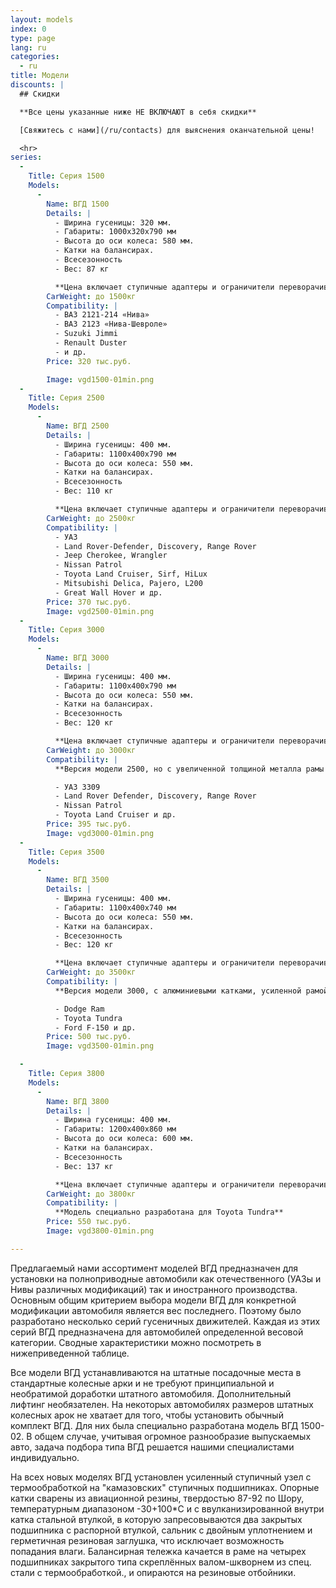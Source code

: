 ```yaml
---
layout: models
index: 0
type: page
lang: ru
categories:
  - ru
title: Модели
discounts: |
  ## Скидки

  **Все цены указанные ниже НЕ ВКЛЮЧАЮТ в себя скидки**

  [Свяжитесь с нами](/ru/contacts) для выяснения оканчательной цены! 

  <hr>
series:
  -
    Title: Серия 1500
    Models:
      -
        Name: ВГД 1500
        Details: |
          - Ширина гусеницы: 320 мм.
          - Габариты: 1000х320х790 мм
          - Высота до оси колеса: 580 мм.
          - Катки на балансирах.
          - Всесезонность
          - Вес: 87 кг

          **Цена включает ступичные адаптеры и ограничители переворачивания**
        CarWeight: до 1500кг
        Compatibility: |
          - ВАЗ 2121-214 «Нива»
          - ВАЗ 2123 «Нива-Шевроле»
          - Suzuki Jimmi
          - Renault Duster
          - и др.
        Price: 320 тыс.руб.

        Image: vgd1500-01min.png
  -
    Title: Серия 2500
    Models:
      -
        Name: ВГД 2500
        Details: |
          - Ширина гусеницы: 400 мм.
          - Габариты: 1100х400х790 мм
          - Высота до оси колеса: 550 мм.
          - Катки на балансирах.
          - Всесезонность
          - Вес: 110 кг

          **Цена включает ступичные адаптеры и ограничители переворачивания**
        CarWeight: до 2500кг
        Compatibility: |
          - УАЗ
          - Land Rover-Defender, Discovery, Range Rover
          - Jeep Cherokee, Wrangler
          - Nissan Patrol
          - Toyota Land Cruiser, Sirf, HiLux
          - Mitsubishi Delica, Pajero, L200
          - Great Wall Hover и др.
        Price: 370 тыс.руб.
        Image: vgd2500-01min.png
  -
    Title: Серия 3000
    Models:
      -
        Name: ВГД 3000
        Details: |
          - Ширина гусеницы: 400 мм.
          - Габариты: 1100х400х790 мм
          - Высота до оси колеса: 550 мм.
          - Катки на балансирах.
          - Всесезонность
          - Вес: 120 кг

          **Цена включает ступичные адаптеры и ограничители переворачивания**
        CarWeight: до 3000кг
        Compatibility: |
          **Версия модели 2500, но с увеличенной толщиной металла рамы и балансиров.**

          - УАЗ 3309
          - Land Rover Defender, Discovery, Range Rover
          - Nissan Patrol
          - Toyota Land Cruiser и др.
        Price: 395 тыс.руб.
        Image: vgd3000-01min.png
  -
    Title: Серия 3500
    Models:
      -
        Name: ВГД 3500
        Details: |
          - Ширина гусеницы: 400 мм.
          - Габариты: 1100х400х740 мм
          - Высота до оси колеса: 550 мм.
          - Катки на балансирах.
          - Всесезонность
          - Вес: 120 кг

          **Цена включает ступичные адаптеры и ограничители переворачивания**
        CarWeight: до 3500кг
        Compatibility: |
          **Версия модели 3000, с алюминиевыми катками, усиленной рамой и усиленным ступичным узлом.**

          - Dodge Ram
          - Toyota Tundra
          - Ford F-150 и др.
        Price: 500 тыс.руб.
        Image: vgd3500-01min.png

  -
    Title: Серия 3800
    Models:
      -
        Name: ВГД 3800
        Details: |
          - Ширина гусеницы: 400 мм.
          - Габариты: 1200х400х860 мм
          - Высота до оси колеса: 600 мм.
          - Катки на балансирах.
          - Всесезонность
          - Вес: 137 кг

          **Цена включает ступичные адаптеры и ограничители переворачивания**
        CarWeight: до 3800кг
        Compatibility: |
          **Модель специально разработана для Toyota Tundra**
        Price: 550 тыс.руб.
        Image: vgd3800-01min.png

---
```

Предлагаемый нами ассортимент моделей ВГД предназначен для установки на полноприводные автомобили как отечественного (УАЗы и Нивы различных модификаций) так и иностранного производства. Основным общим критерием выбора модели ВГД для конкретной модификации автомобиля является вес последнего. Поэтому было разработано несколько серий гусеничных движителей. Каждая из этих серий ВГД предназначена для автомобилей определенной весовой категории. Сводные характеристики можно посмотреть в нижеприведенной таблице.

Все модели ВГД устанавливаются на штатные посадочные места в стандартные колесные арки и не требуют принципиальной и необратимой доработки штатного автомобиля. Дополнительный лифтинг необязателен. На некоторых автомобилях размеров штатных колесных арок не хватает для того, чтобы установить обычный комплект ВГД. Для них была специально разработана модель ВГД 1500-02. В общем случае, учитывая огромное разнообразие выпускаемых авто, задача подбора типа ВГД решается нашими специалистами индивидуально.

На всех новых моделях ВГД установлен усиленный ступичный узел с термообработкой на "камазовских" ступичных подшипниках. Опорные катки сварены из авиационной резины, твердостью 87-92 по Шору, температурным диапазоном -30+100*С и с ввулканизированной внутри катка стальной втулкой, в которую запресовываются два закрытых подшипника с распорной втулкой, сальник с двойным уплотнением и герметичная резиновая заглушка, что исключает возможность попадания влаги. Балансирная тележка качается в раме на четырех подшипниках закрытого типа скреплённых валом-шкворнем из спец. стали с термообработкой., и опираются на резиновые отбойники.
